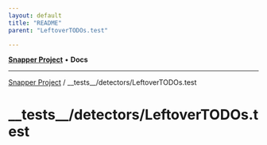 ```yaml
---
layout: default
title: "README"
parent: "LeftoverTODOs.test"

---
```

[**Snapper Project**](../../../README.md) • **Docs**

***

[Snapper Project](../../../README.md) / \_\_tests\_\_/detectors/LeftoverTODOs.test

# \_\_tests\_\_/detectors/LeftoverTODOs.test

